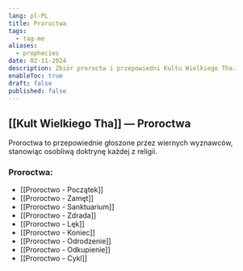 ```yaml
---
lang: pl-PL
title: Proroctwa
tags:
  - tag-me
aliases:
  - prophecies
date: 02-11-2024
description: Zbiór proroctw i przepowiedni Kultu Wielkiego Tha.
enableToc: true
draft: false
published: false
---
```


## [[Kult Wielkiego Tha]] — Proroctwa

Proroctwa to przepowiednie głoszone przez wiernych wyznawców, stanowiąc osobliwą doktrynę każdej z religii.

### Proroctwa:
- [[Proroctwo - Początek]]
- [[Proroctwo - Zamęt]]
- [[Proroctwo - Sanktuarium]]
- [[Proroctwo - Zdrada]]
- [[Proroctwo - Lęk]]
- [[Proroctwo - Koniec]]
- [[Proroctwo - Odrodzenie]]
- [[Proroctwo - Odkupienie]]
- [[Proroctwo - Cykl]]
